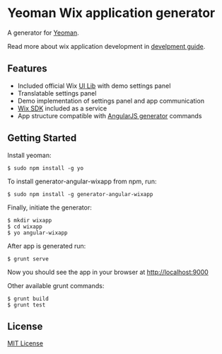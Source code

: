 # Yeoman Wix application generator

A generator for [Yeoman](http://yeoman.io).

Read more about wix application development in [develpment guide](http://dev.wix.com/docs).

## Features

* Included official Wix [UI Lib](https://github.com/wix/wix-ui-lib) with demo settings panel
* Translatable settings panel
* Demo implementation of settings panel and app communication
* [Wix SDK](http://dev.wix.com/docs/display/DRAF/JavaScript+SDK) included as a service
* App structure compatible with [AngularJS generator](https://github.com/yeoman/generator-angular) commands

## Getting Started

Install yeoman:

```
$ sudo npm install -g yo
```

To install generator-angular-wixapp from npm, run:

```
$ sudo npm install -g generator-angular-wixapp
```

Finally, initiate the generator:

```
$ mkdir wixapp
$ cd wixapp
$ yo angular-wixapp
```

After app is generated run:

```
$ grunt serve
```

Now you should see the app in your browser at [http://localhost:9000](http://localhost:9000)

Other available grunt commands:

```
$ grunt build
$ grunt test
```

## License

[MIT License](http://en.wikipedia.org/wiki/MIT_License)
